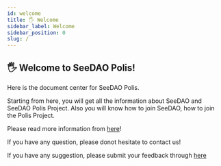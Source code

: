 ```yaml
---
id: welcome
title: 🖐️ Welcome
sidebar_label: Welcome
sidebar_position: 0
slug: /
---
```


## 🖐️ Welcome to SeeDAO Polis!

Here is the document center for SeeDAO Polis. 

Starting from here, you will get all the information about SeeDAO and SeeDAO Polis Project. Also you will know how to join SeeDAO, how to join the Polis Project.

Please read more information from [here](./seedao/intro)!

If you have any question, please donot hesitate to contact us!

If you have any suggestion, please submit your feedback through [here](https://seedao.canny.io/)